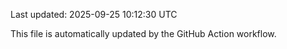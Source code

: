 Last updated: 2025-09-25 10:12:30 UTC

This file is automatically updated by the GitHub Action workflow.
